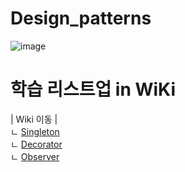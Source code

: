 # Design_patterns
![image](https://encrypted-tbn0.gstatic.com/images?q=tbn:ANd9GcTyC8s1HG7OT0ZpC1A_EkIUoOebdE1t75ssBA&usqp=CAU)

# 학습 리스트업 in WiKi


| Wiki 이동 |  
ㄴ [Singleton](https://github.com/rlaxogus0522/Design_Patterns/wiki/%5BPattern%5D-Singleton)  
ㄴ [Decorator](https://github.com/rlaxogus0522/Design_Patterns/wiki/%5BPattern%5D-Decorator)  
ㄴ [Observer](https://github.com/rlaxogus0522/Design_Patterns/wiki/%5BPattern%5D-Observer)

